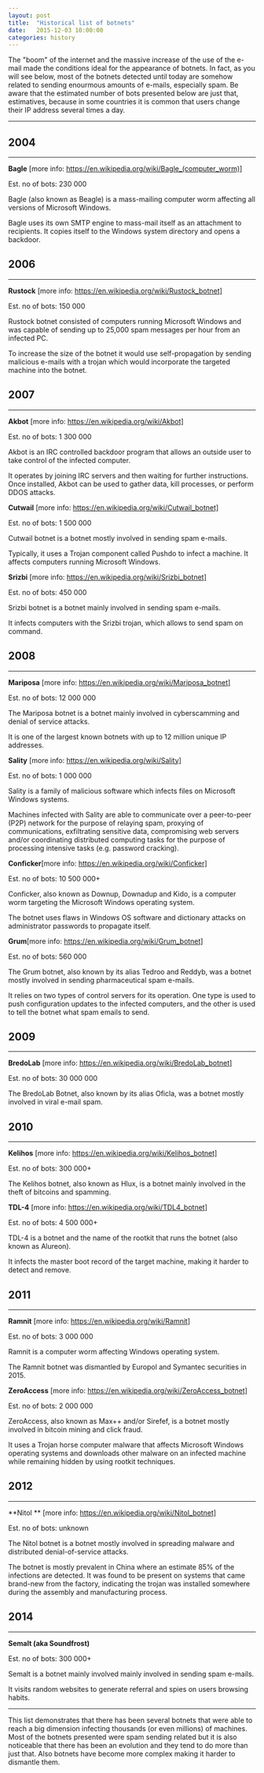 ```yaml
---
layout: post
title:  "Historical list of botnets"
date:   2015-12-03 10:00:00
categories: history
---
```


The "boom" of the internet and the massive increase of the use of the e-mail made the conditions ideal for the appearance of botnets. In fact, as you will see below, most of the botnets detected until today are somehow related to sending enourmous amounts of e-mails, especially spam. Be aware that the estimated number of bots presented below are just that, estimatives, because in some countries it is common that users change their IP address several times a day.


----------


2004
----


----------


**Bagle** [more info: https://en.wikipedia.org/wiki/Bagle_(computer_worm)]

Est. no of bots: 230 000

Bagle (also known as Beagle) is a mass-mailing computer worm affecting all versions of Microsoft Windows.

Bagle uses its own SMTP engine to mass-mail itself as an attachment to recipients. It copies itself to the Windows system directory and opens a backdoor.


2006
----


----------


**Rustock** [more info: https://en.wikipedia.org/wiki/Rustock_botnet]

Est. no of bots: 150 000

Rustock botnet consisted of computers running Microsoft Windows and was capable of sending up to 25,000 spam messages per hour from an infected PC.

To increase the size of the botnet it would use self-propagation by sending malicious e-mails with a trojan which would incorporate the targeted machine into the botnet.


2007
----


----------


**Akbot** [more info: https://en.wikipedia.org/wiki/Akbot]

Est. no of bots: 1 300 000

Akbot is an IRC controlled backdoor program that allows an outside user to take control of the infected computer.

It operates by joining IRC servers and then waiting for further instructions. Once installed, Akbot can be used to gather data, kill processes, or perform DDOS attacks.
	
**Cutwail** [more info: https://en.wikipedia.org/wiki/Cutwail_botnet]

Est. no of bots: 1 500 000

Cutwail botnet is a botnet mostly involved in sending spam e-mails.

Typically, it uses a Trojan component called Pushdo to infect a machine. It affects computers running Microsoft Windows.
	
**Srizbi** [more info: https://en.wikipedia.org/wiki/Srizbi_botnet]

Est. no of bots: 450 000

Srizbi botnet is a botnet mainly involved in sending spam e-mails.

It infects computers with the Srizbi trojan, which allows to send spam on command.

2008
----


----------


	
**Mariposa** [more info: https://en.wikipedia.org/wiki/Mariposa_botnet]

Est. no of bots: 12 000 000

The Mariposa botnet is a botnet mainly involved in cyberscamming and denial of service attacks.

It is one of the largest known botnets with up to 12 million unique IP addresses.

**Sality** [more info: https://en.wikipedia.org/wiki/Sality]

Est. no of bots: 1 000 000

Sality is a family of malicious software which infects files on Microsoft Windows systems.

Machines infected with Sality are able to communicate over a peer-to-peer (P2P) network for the purpose of relaying spam, proxying of communications, exfiltrating sensitive data, compromising web servers and/or coordinating distributed computing tasks for the purpose of processing intensive tasks (e.g. password cracking).
	
**Conficker**[more info: https://en.wikipedia.org/wiki/Conficker]

Est. no of bots: 10 500 000+

Conficker, also known as Downup, Downadup and Kido, is a computer worm targeting the Microsoft Windows operating system.

The botnet uses flaws in Windows OS software and dictionary attacks on administrator passwords to propagate itself.

**Grum**[more info: https://en.wikipedia.org/wiki/Grum_botnet]

Est. no of bots: 560 000

The Grum botnet, also known by its alias Tedroo and Reddyb, was a botnet mostly involved in sending pharmaceutical spam e-mails.

It relies on two types of control servers for its operation. One type is used to push configuration updates to the infected computers, and the other is used to tell the botnet what spam emails to send. 

2009
----


----------


**BredoLab** [more info: https://en.wikipedia.org/wiki/BredoLab_botnet]

Est. no of bots: 30 000 000

The BredoLab Botnet, also known by its alias Oficla, was a botnet mostly involved in viral e-mail spam.
 

2010
----


----------


**Kelihos** [more info: https://en.wikipedia.org/wiki/Kelihos_botnet]

Est. no of bots: 300 000+

The Kelihos botnet, also known as Hlux, is a botnet mainly involved in the theft of bitcoins and spamming.

**TDL-4** [more info: https://en.wikipedia.org/wiki/TDL4_botnet]

Est. no of bots: 4 500 000+

TDL-4 is a botnet and the name of the rootkit that runs the botnet (also known as Alureon).

It infects the master boot record of the target machine, making it harder to detect and remove.

2011
----


----------


**Ramnit** [more info: https://en.wikipedia.org/wiki/Ramnit]

Est. no of bots: 3 000 000 

Ramnit is a computer worm affecting Windows operating system.

The Ramnit botnet was dismantled by Europol and Symantec securities in 2015.

**ZeroAccess** [more info: https://en.wikipedia.org/wiki/ZeroAccess_botnet]

Est. no of bots: 2 000 000

ZeroAccess, also known as Max++ and/or Sirefef, is a botnet mostly involved in bitcoin mining and click fraud.

It uses a Trojan horse computer malware that affects Microsoft Windows operating systems and downloads other malware on an infected machine while remaining hidden by using rootkit techniques.	
	
2012
----


----------


**Nitol ** [more info: https://en.wikipedia.org/wiki/Nitol_botnet]

Est. no of bots: unknown

The Nitol botnet is a botnet mostly involved in spreading malware and distributed denial-of-service attacks.

The botnet is mostly prevalent in China where an estimate 85% of the infections are detected. It was found to be present on systems that came brand-new from the factory, indicating the trojan was installed somewhere during the assembly and manufacturing process.

2014
----


----------


**Semalt (aka Soundfrost)**

Est. no of bots: 300 000+

Semalt is a botnet mainly involved mainly involved in sending spam e-mails.

It visits random websites to generate referral and spies on users browsing habits.


----------


This list demonstrates that there has been several botnets that were able to reach a big dimension infecting thousands (or even millions) of machines. Most of the botnets presented were spam sending related but it is also noticeable that there has been an evolution and they tend to do more than just that. Also botnets have become more complex making it harder to dismantle them.
